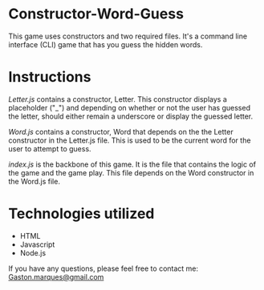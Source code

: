 # Constructor-Word-Guess

This game uses constructors and two required files. It's a command line interface (CLI) game that has you guess the hidden words.

# Instructions

*Letter.js* contains a constructor, Letter. This constructor displays a placeholder ("_") and depending on whether or not the user has guessed the letter, should either remain a underscore or display the guessed letter.

*Word.js* contains a constructor, Word that depends on the the Letter constructor in the Letter.js file. This is used to be the current word for the user to attempt to guess.

*index.js* is the backbone of this game. It is the file that contains the logic of the game and the game play. This file depends on the Word constructor in the Word.js file.

# Technologies utilized

- HTML
- Javascript
- Node.js

If you have any questions, please feel free to contact me: Gaston.marques@gmail.com


